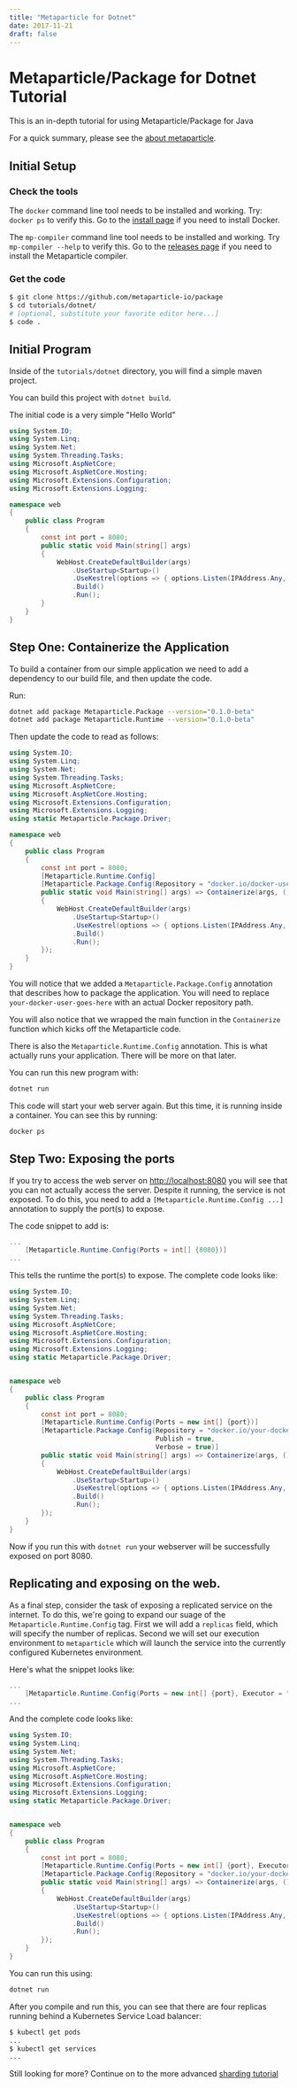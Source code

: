 ```yaml
---
title: "Metaparticle for Dotnet"
date: 2017-11-21
draft: false
---
```


# Metaparticle/Package for Dotnet Tutorial
This is an in-depth tutorial for using Metaparticle/Package for Java

For a quick summary, please see the [about metaparticle](/about/).

## Initial Setup

### Check the tools
The `docker` command line tool needs to be installed and working. Try:
`docker ps` to verify this.  Go to the [install page](https://get.docker.io) if you need
to install Docker.

The `mp-compiler` command line tool needs to be installed and working.
Try `mp-compiler --help` to verify this. Go to the [releases page](https://github.com/metaparticle-io/metaparticle-ast/releases) if you need to install
the Metaparticle compiler.

### Get the code
```sh
$ git clone https://github.com/metaparticle-io/package
$ cd tutorials/dotnet/
# [optional, substitute your favorite editor here...]
$ code .
```

## Initial Program
Inside of the `tutorials/dotnet` directory, you will find a simple maven project.

You can build this project with `dotnet build`.

The initial code is a very simple "Hello World"

```cs
using System.IO;
using System.Linq;
using System.Net;
using System.Threading.Tasks;
using Microsoft.AspNetCore;
using Microsoft.AspNetCore.Hosting;
using Microsoft.Extensions.Configuration;
using Microsoft.Extensions.Logging;

namespace web
{
    public class Program
    {
        const int port = 8080;
        public static void Main(string[] args)
       	{
            WebHost.CreateDefaultBuilder(args)
                .UseStartup<Startup>()
                .UseKestrel(options => { options.Listen(IPAddress.Any, port); })
                .Build()
                .Run();
    	}
    }
}
```

## Step One: Containerize the Application
To build a container from our simple application we need to add a dependency to our
build file, and then update the code.

Run:
```sh
dotnet add package Metaparticle.Package --version="0.1.0-beta"
dotnet add package Metaparticle.Runtime --version="0.1.0-beta"
```

Then update the code to read as follows:

```cs
using System.IO;
using System.Linq;
using System.Net;
using System.Threading.Tasks;
using Microsoft.AspNetCore;
using Microsoft.AspNetCore.Hosting;
using Microsoft.Extensions.Configuration;
using Microsoft.Extensions.Logging;
using static Metaparticle.Package.Driver;

namespace web
{
    public class Program
    {
        const int port = 8080;
        [Metaparticle.Runtime.Config]
        [Metaparticle.Package.Config(Repository = "docker.io/docker-user-goes-here/simple-web", Publish = false)]
        public static void Main(string[] args) => Containerize(args, () =>
       	{
            WebHost.CreateDefaultBuilder(args)
                .UseStartup<Startup>()
				.UseKestrel(options => { options.Listen(IPAddress.Any, port); })
                .Build()
                .Run();
    	});
    }
}
```

You will notice that we added a `Metaparticle.Package.Config` annotation that describes how
to package the application. You will need to replace `your-docker-user-goes-here`
with an actual Docker repository path.

You will also notice that we wrapped the main function in the `Containerize`
function which kicks off the Metaparticle code.

There is also the `Metaparticle.Runtime.Config` annotation. This is what actually runs
your application. There will be more on that later.

You can run this new program with:

```sh
dotnet run
```

This code will start your web server again. But this time, it is running
inside a container. You can see this by running:

```sh
docker ps
```

## Step Two: Exposing the ports
If you try to access the web server on [http://localhost:8080](http://localhost:8080) you
will see that you can not actually access the server. Despite it running, the service
is not exposed. To do this, you need to add a `[Metaparticle.Runtime.Config ...]` annotation to supply the
port(s) to expose.

The code snippet to add is:

```cs
...
    [Metaparticle.Runtime.Config(Ports = int[] {8080})]
...
```

This tells the runtime the port(s) to expose. The complete code looks like:

```cs
using System.IO;
using System.Linq;
using System.Net;
using System.Threading.Tasks;
using Microsoft.AspNetCore;
using Microsoft.AspNetCore.Hosting;
using Microsoft.Extensions.Configuration;
using Microsoft.Extensions.Logging;
using static Metaparticle.Package.Driver;


namespace web
{
    public class Program
    {
        const int port = 8080;
        [Metaparticle.Runtime.Config(Ports = new int[] {port})]
        [Metaparticle.Package.Config(Repository = "docker.io/your-docker-user-name-here/simple-web",
                                     Publish = true,
                                     Verbose = true)]
        public static void Main(string[] args) => Containerize(args, () =>
       	{
            WebHost.CreateDefaultBuilder(args)
                .UseStartup<Startup>()
				.UseKestrel(options => { options.Listen(IPAddress.Any, port); })
                .Build()
                .Run();
    	});
    }
}
```

Now if you run this with `dotnet run` your webserver will be successfully exposed on port 8080.

## Replicating and exposing on the web.
As a final step, consider the task of exposing a replicated service on the internet.
To do this, we're going to expand our suage of the `Metaparticle.Runtime.Config` tag. First we will
add a `replicas` field, which will specify the number of replicas. Second we will
set our execution environment to `metaparticle` which will launch the service
into the currently configured Kubernetes environment.

Here's what the snippet looks like:

```cs
...
    [Metaparticle.Runtime.Config(Ports = new int[] {port}, Executor = "metaparticle", Replicas = 4)]
...
```

And the complete code looks like:
```cs
using System.IO;
using System.Linq;
using System.Net;
using System.Threading.Tasks;
using Microsoft.AspNetCore;
using Microsoft.AspNetCore.Hosting;
using Microsoft.Extensions.Configuration;
using Microsoft.Extensions.Logging;
using static Metaparticle.Package.Driver;


namespace web
{
    public class Program
    {
        const int port = 8080;
        [Metaparticle.Runtime.Config(Ports = new int[] {port}, Executor = "metaparticle", Replicas = 4)]
        [Metaparticle.Package.Config(Repository = "docker.io/your-docker-user-name-here/simple-web", Publish = true, Verbose = true)]
        public static void Main(string[] args) => Containerize(args, () =>
       	{
            WebHost.CreateDefaultBuilder(args)
                .UseStartup<Startup>()
				.UseKestrel(options => { options.Listen(IPAddress.Any, port); })
                .Build()
                .Run();
    	});
    }
}
```

You can run this using:
```sh
dotnet run
```

After you compile and run this, you can see that there are four replicas running behind a
Kubernetes Service Load balancer:

```sh
$ kubectl get pods
...
$ kubectl get services
...
```

Still looking for more? Continue on to the more advanced [sharding tutorial](/tutorials/dotnet-sharding/)
